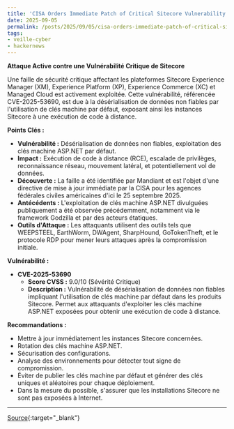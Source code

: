 ```yaml
---
title: 'CISA Orders Immediate Patch of Critical Sitecore Vulnerability Under Active Exploitation'
date: 2025-09-05
permalink: /posts/2025/09/05/cisa-orders-immediate-patch-of-critical-sitecore-vulnerability-under-active-exploitation/
tags:
- veille-cyber
- hackernews
---
```

**Attaque Active contre une Vulnérabilité Critique de Sitecore**

Une faille de sécurité critique affectant les plateformes Sitecore Experience Manager (XM), Experience Platform (XP), Experience Commerce (XC) et Managed Cloud est activement exploitée. Cette vulnérabilité, référencée CVE-2025-53690, est due à la désérialisation de données non fiables par l'utilisation de clés machine par défaut, exposant ainsi les instances Sitecore à une exécution de code à distance.

**Points Clés :**

*   **Vulnérabilité :** Désérialisation de données non fiables, exploitation des clés machine ASP.NET par défaut.
*   **Impact :** Exécution de code à distance (RCE), escalade de privilèges, reconnaissance réseau, mouvement latéral, et potentiellement vol de données.
*   **Découverte :** La faille a été identifiée par Mandiant et est l'objet d'une directive de mise à jour immédiate par la CISA pour les agences fédérales civiles américaines d'ici le 25 septembre 2025.
*   **Antécédents :** L'exploitation de clés machine ASP.NET divulguées publiquement a été observée précédemment, notamment via le framework Godzilla et par des acteurs étatiques.
*   **Outils d'Attaque :** Les attaquants utilisent des outils tels que WEEPSTEEL, EarthWorm, DWAgent, SharpHound, GoTokenTheft, et le protocole RDP pour mener leurs attaques après la compromission initiale.

**Vulnérabilité :**

*   **CVE-2025-53690**
    *   **Score CVSS :** 9.0/10 (Sévérité Critique)
    *   **Description :** Vulnérabilité de désérialisation de données non fiables impliquant l'utilisation de clés machine par défaut dans les produits Sitecore. Permet aux attaquants d'exploiter les clés machine ASP.NET exposées pour obtenir une exécution de code à distance.

**Recommandations :**

*   Mettre à jour immédiatement les instances Sitecore concernées.
*   Rotation des clés machine ASP.NET.
*   Sécurisation des configurations.
*   Analyse des environnements pour détecter tout signe de compromission.
*   Éviter de publier les clés machine par défaut et générer des clés uniques et aléatoires pour chaque déploiement.
*   Dans la mesure du possible, s'assurer que les installations Sitecore ne sont pas exposées à Internet.

---
[Source](https://thehackernews.com/2025/09/cisa-orders-immediate-patch-of-critical.html){:target="_blank"}
